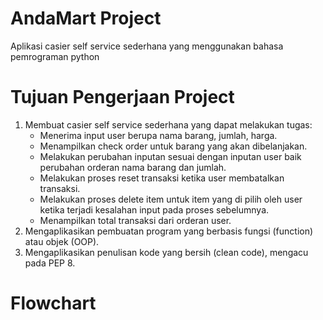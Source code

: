 # AndaMart Project
Aplikasi casier self service sederhana yang menggunakan bahasa pemrograman python

# Tujuan Pengerjaan Project
 1. Membuat casier self service sederhana yang dapat melakukan tugas:
      - Menerima input user berupa nama barang, jumlah, harga.
      - Menampilkan check order untuk barang yang akan dibelanjakan.
      - Melakukan perubahan inputan sesuai dengan inputan user baik perubahan orderan nama barang dan jumlah.
      - Melakukan proses reset transaksi ketika user membatalkan transaksi.
      - Melakukan proses delete item untuk item yang di pilih oleh user ketika terjadi kesalahan input pada proses sebelumnya.
      - Menampilkan total transaksi dari orderan user.
2. Mengaplikasikan pembuatan program yang berbasis fungsi (function) atau objek (OOP).
3. Mengaplikasikan penulisan kode yang bersih (clean code), mengacu pada PEP 8.

# Flowchart


